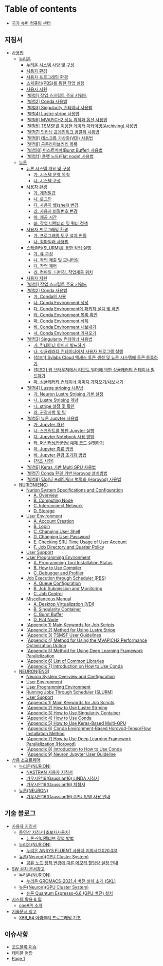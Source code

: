 # Table of contents

* [국가 슈퍼 컴퓨팅 센터](README.md)

## 지침서 <a href="#지침서" id="지침서"></a>

* [사용법](지침서/사용법12/README.md)
  * [누리온](지침서/사용법12/누리온/README.md)
    * [누리온 시스템 사양 및 구성](<지침서/사용법12/누리온/누리온 시스템 사양 및 구성.md>)
    * [사용자 환경](<지침서/사용법12/누리온/사용자 환경.md>)
    * [사용자 프로그래밍 환경](<지침서/사용법12/누리온/사용자 프로그래밍 환경.md>)
    * [스케줄러(PBS)를 통한 작업 실행](<지침서/사용법12/누리온/스케줄러(PBS)를 통한 작업 실행.md>)
    * [사용자 지원](<지침서/사용법12/누리온/사용자 지원.md>)
    * [\[별첨1\] 작업 스크립트 주요 키워드](<지침서/사용법12/누리온/\[별첨1] 작업 스크립트 주요 키워드.md>)
    * [\[별첨2\] Conda 사용법](<지침서/사용법12/누리온/\[별첨2] Conda 사용법.md>)
    * [\[별첨3\] Singularity 컨테이너 사용법](<지침서/사용법12/누리온/\[별첨3] Singularity 컨테이너 사용법.md>)
    * [\[별첨4\] Lustre stripe 사용법](<지침서/사용법12/누리온/\[별첨4] Lustre stripe 사용법.md>)
    * [\[별첨6\] MVAPICH2 성능 최적화 옵션 사용법](지침서/사용법12/누리온/6-mvapich2.md)
    * [\[별첨5\] TSMSF를 이용한 데이터 아카이빙(Archiving) 사용법](지침서/사용법12/누리온/5-tsmsf-archiving.md)
    * [\[별첨7\] 딥러닝 프레임워크 병렬화 사용법](지침서/사용법12/누리온/7.md)
    * [\[별첨9\] 데스크톱 가상화(VDI) 사용법](지침서/사용법12/누리온/9-vdi.md)
    * [\[별첨8\] 공통라이브러리 목록](지침서/사용법12/누리온/8.md)
    * [\[별첨10\] 버스트버퍼(Burst Buffer) 사용법](지침서/사용법12/누리온/10-burst-buffer.md)
    * [\[별첨11\] 플랫 노드(Flat node) 사용법](지침서/사용법12/누리온/11-flat-node.md)
  * [뉴론](지침서/사용법12/뉴론/README.md)
    * [뉴론 시스템 개요 및 구성](지침서/사용법12/뉴론/undefined/README.md)
      * [가. 시스템 운영 목적](지침서/사용법12/뉴론/undefined/untitled.md)
      * [나. 시스템 구성](지침서/사용법12/뉴론/undefined/.-1.md)
    * [사용자 환경](지침서/사용법12/뉴론/undefined-1/README.md)
      * [가. 계정발급](지침서/사용법12/뉴론/undefined-1/untitled.md)
      * [나. 로그인](지침서/사용법12/뉴론/undefined-1/.-1.md)
      * [다. 사용자 쉘(shell) 변경](지침서/사용법12/뉴론/undefined-1/.-shell.md)
      * [라. 사용자 비밀번호 변경](지침서/사용법12/뉴론/undefined-1/.-2.md)
      * [마. 제공 시간](지침서/사용법12/뉴론/undefined-1/.-3.md)
      * [바. 작업 디렉터리 및 쿼터 정책](지침서/사용법12/뉴론/undefined-1/.-4.md)
    * [사용자 프로그래밍 환경](지침서/사용법12/뉴론/undefined-2/README.md)
      * [가. 프로그래밍 도구 설치 현황](지침서/사용법12/뉴론/undefined-2/untitled.md)
      * [나. 컴파일러 사용법](지침서/사용법12/뉴론/undefined-2/.-1.md)
    * [스케줄러(SLURM)를 통한 작업 실행](지침서/사용법12/뉴론/slurm/README.md)
      * [가. 큐 구성](지침서/사용법12/뉴론/slurm/untitled.md)
      * [나. 작업 제출 및 모니터링](지침서/사용법12/뉴론/slurm/.-1.md)
      * [다. 작업 제어](지침서/사용법12/뉴론/slurm/.-2.md)
      * [라. 컴파일, 디버깅, 작업제출 위치](지침서/사용법12/뉴론/slurm/.-3.md)
    * [사용자 지원](지침서/사용법12/뉴론/undefined-3.md)
    * [\[별첨1\] 작업 스크립트 주요 키워드](지침서/사용법12/뉴론/1.md)
    * [\[별첨2\] Conda 사용법](지침서/사용법12/뉴론/2-conda/README.md)
      * [가. Conda의 사용](지침서/사용법12/뉴론/2-conda/.-conda.md)
      * [나. Conda Environment 생성](지침서/사용법12/뉴론/2-conda/.-conda-environment.md)
      * [다. Conda Environment에 패키지 설치 및 확인](지침서/사용법12/뉴론/2-conda/.-conda-environment-1.md)
      * [라. Conda Environment 목록 확인](지침서/사용법12/뉴론/2-conda/.-conda-environment-2.md)
      * [마. Conda Environment 삭제](지침서/사용법12/뉴론/2-conda/.-conda-environment-3.md)
      * [바. Conda Environment 내보내기](지침서/사용법12/뉴론/2-conda/.-conda-environment-4.md)
      * [사. Conda Environment 가져오기](지침서/사용법12/뉴론/2-conda/.-conda-environment-5.md)
    * [\[별첨3\] Singularity 컨테이너 사용법](지침서/사용법12/뉴론/3-singularity/README.md)
      * [가. 컨테이너 이미지 빌드하기](지침서/사용법12/뉴론/3-singularity/untitled.md)
      * [나. 싱귤레러티 컨테이너에서 사용자 프로그램 실행](지침서/사용법12/뉴론/3-singularity/.-1.md)
      * [\[참조1\] Sylabs Cloud 액세스 토큰 생성 및 뉴론 시스템에 토큰 등록하기](지침서/사용법12/뉴론/3-singularity/1-sylabs-cloud.md)
      * [\[참조2\] 웹 브라우저에서 리모트 빌더에 의한 싱귤레러티 컨테이너 빌드하기](지침서/사용법12/뉴론/3-singularity/2.md)
      * [마. 싱귤레러티 컨테이너 이미지 가져오기/내보내기](지침서/사용법12/뉴론/3-singularity/.-2.md)
    * [\[별첨4\] Lustre striping 사용법](지침서/사용법12/뉴론/4-lustre-striping/README.md)
      * [가. Neuron Lustre Striping 기본 설정](지침서/사용법12/뉴론/4-lustre-striping/.-neuron-lustre-striping.md)
      * [나. Lustre Striping 개념](지침서/사용법12/뉴론/4-lustre-striping/.-lustre-striping.md)
      * [다. stripe 설정 및 확인](지침서/사용법12/뉴론/4-lustre-striping/.-stripe.md)
      * [라. 권장사항 및 팁](지침서/사용법12/뉴론/4-lustre-striping/untitled.md)
    * [\[별첨5\] 뉴론 Jupyter 사용법](지침서/사용법12/뉴론/5-jupyter/README.md)
      * [가. Jupyter 개요](지침서/사용법12/뉴론/5-jupyter/.-jupyter.md)
      * [나. 스크립트를 통한 Jupyter 실행](지침서/사용법12/뉴론/5-jupyter/.-jupyter-1.md)
      * [다. Jupyter Notebook 사용 방법](지침서/사용법12/뉴론/5-jupyter/.-jupyter-notebook.md)
      * [라. 머신러닝/딥러닝 예제 코드 실행하기](지침서/사용법12/뉴론/5-jupyter/untitled.md)
      * [마. Jupyter 종료 방법](지침서/사용법12/뉴론/5-jupyter/.-jupyter-2.md)
      * [바. Jupyter 환경 초기화 방법](지침서/사용법12/뉴론/5-jupyter/.-jupyter-3.md)
      * [\[참조 사항\]](지침서/사용법12/뉴론/5-jupyter/undefined.md)
    * [\[별첨6\] Keras 기반 Multi GPU 사용법](지침서/사용법12/뉴론/6-keras-multi-gpu.md)
    * [\[별첨7\] Conda 환경 기반 Horovod 설치방법](지침서/사용법12/뉴론/7-conda-horovod.md)
    * [\[별첨8\] 딥러닝 프레임워크 병렬화 (Horovod) 사용법](지침서/사용법12/뉴론/8-horovod.md)
  * [NURION(ENG)](지침서/사용법12/NURION\(ENG\)/README.md)
    * [Nurion System Specifications and Configuration](지침서/사용법12/NURION\(ENG\)/nurion-system-specifications-and-configuration/README.md)
      * [A. Overview](지침서/사용법12/NURION\(ENG\)/nurion-system-specifications-and-configuration/a.-overview.md)
      * [B. Computing Node](지침서/사용법12/NURION\(ENG\)/nurion-system-specifications-and-configuration/b.-computing-node.md)
      * [C. Interconnect Network](지침서/사용법12/NURION\(ENG\)/nurion-system-specifications-and-configuration/c.-interconnect-network.md)
      * [D. Storage](지침서/사용법12/NURION\(ENG\)/nurion-system-specifications-and-configuration/d.-storage.md)
    * [User Environment](지침서/사용법12/NURION\(ENG\)/user-environment/README.md)
      * [A. Account Creation](지침서/사용법12/NURION\(ENG\)/user-environment/a.-account-creation.md)
      * [B. Login](지침서/사용법12/NURION\(ENG\)/user-environment/b.-login.md)
      * [C. Changing User Shell](지침서/사용법12/NURION\(ENG\)/user-environment/c.-changing-user-shell.md)
      * [D. Changing User Password](지침서/사용법12/NURION\(ENG\)/user-environment/d.-changing-user-password.md)
      * [E. Checking SRU Time Usage of User Account](지침서/사용법12/NURION\(ENG\)/user-environment/e.-checking-sru-time-usage-of-user-account.md)
      * [F. Job Directory and Quarter Policy](지침서/사용법12/NURION\(ENG\)/user-environment/f.-job-directory-and-quarter-policy.md)
    * [User Support](지침서/사용법12/NURION\(ENG\)/user-support.md)
    * [User Programming Environment](지침서/사용법12/NURION\(ENG\)/user-programming-environment/README.md)
      * [A. Programming Tool Installation Status](지침서/사용법12/NURION\(ENG\)/user-programming-environment/a.-programming-tool-installation-status.md)
      * [B. How to Use Compiler](지침서/사용법12/NURION\(ENG\)/user-programming-environment/b.-how-to-use-compiler.md)
      * [C. Debugger and Profiler](지침서/사용법12/NURION\(ENG\)/user-programming-environment/c.-debugger-and-profiler.md)
    * [Job Execution through Scheduler (PBS)](지침서/사용법12/NURION\(ENG\)/job-execution-through-scheduler-pbs/README.md)
      * [A. Queue Configuration](지침서/사용법12/NURION\(ENG\)/job-execution-through-scheduler-pbs/a.-queue-configuration.md)
      * [B. Job Submission and Monitoring](지침서/사용법12/NURION\(ENG\)/job-execution-through-scheduler-pbs/b.-job-submission-and-monitoring.md)
      * [C. Job Control](지침서/사용법12/NURION\(ENG\)/job-execution-through-scheduler-pbs/c.-job-control.md)
    * [Miscellaneous Manual](지침서/사용법12/NURION\(ENG\)/miscellaneous-manual/README.md)
      * [A. Desktop Virtualization (VDI)](지침서/사용법12/NURION\(ENG\)/miscellaneous-manual/a.-desktop-virtualization-vdi.md)
      * [B. Singularity Container](지침서/사용법12/NURION\(ENG\)/miscellaneous-manual/b.-singularity-container.md)
      * [C. Burst Buffer](지침서/사용법12/NURION\(ENG\)/miscellaneous-manual/c.-burst-buffer.md)
      * [D. Flat Node](지침서/사용법12/NURION\(ENG\)/miscellaneous-manual/d.-flat-node.md)
    * [\[Appendix 1\] Main Keywords for Job Scripts](지침서/사용법12/NURION\(ENG\)/appendix-1-main-keywords-for-job-scripts.md)
    * [\[Appendix 2\] Method for Using Lustre Stripe](지침서/사용법12/NURION\(ENG\)/appendix-2-method-for-using-lustre-stripe.md)
    * [\[Appendix 3\] TSMSF User Guidelines](지침서/사용법12/NURION\(ENG\)/appendix-3-tsmsf-user-guidelines.md)
    * [\[Appendix 4\] Method for Using the MVAPICH2 Performance Optimization Option](지침서/사용법12/NURION\(ENG\)/appendix-4-method-for-using-the-mvapich2-performance-optimization-option.md)
    * [\[Appendix 5\] Method for Using Deep Learning Framework Parallelization](지침서/사용법12/NURION\(ENG\)/appendix-5-method-for-using-deep-learning-framework-parallelization.md)
    * [\[Appendix 6\] List of Common Libraries](지침서/사용법12/NURION\(ENG\)/appendix-6-list-of-common-libraries.md)
    * [\[Appendix 7\] Introduction on How to Use Conda](지침서/사용법12/NURION\(ENG\)/appendix-7-introduction-on-how-to-use-conda.md)
  * [NEURON(ENG)](지침서/사용법12/NEURION\(ENG\)/README.md)
    * [Neuron System Overview and Configuration](지침서/사용법12/NEURION\(ENG\)/neuron-system-overview-and-configuration.md)
    * [User Environment](지침서/사용법12/NEURION\(ENG\)/user-environment.md)
    * [User Programming Environment](지침서/사용법12/NEURION\(ENG\)/user-programming-environment.md)
    * [Running Jobs Through Scheduler (SLURM)](지침서/사용법12/NEURION\(ENG\)/running-jobs-through-scheduler-slurm.md)
    * [User Support](지침서/사용법12/NEURION\(ENG\)/user-support.md)
    * [\[Appendix 1\] Main Keywords for Job Scripts](지침서/사용법12/NEURION\(ENG\)/appendix-1-main-keywords-for-job-scripts.md)
    * [\[Appendix 2\] How to Use Lustre Striping](지침서/사용법12/NEURION\(ENG\)/appendix-2-how-to-use-lustre-striping.md)
    * [\[Appendix 3\] How to Use Singularity Container](지침서/사용법12/NEURION\(ENG\)/appendix-3-how-to-use-singularity-container.md)
    * [\[Appendix 4\] How to Use Conda](지침서/사용법12/NEURION\(ENG\)/appendix-4-how-to-use-conda.md)
    * [\[Appendix 5\] How to Use Keras-Based Multi-GPU](지침서/사용법12/NEURION\(ENG\)/appendix-5-how-to-use-keras-based-multi-gpu.md)
    * [\[Appendix 6\] Conda Environment-Based Horovod-TensorFlow Installation Method](지침서/사용법12/NEURION\(ENG\)/appendix-6-conda-environment-based-horovod-tensorflow-installation-method.md)
    * [\[Appendix 7\] How to Use Deep Learning Framework Parallelization (Horovod)](지침서/사용법12/NEURION\(ENG\)/appendix-7-how-to-use-deep-learning-framework-parallelization-horovod.md)
    * [\[Appendix 8\] Introduction to How to Use Conda](지침서/사용법12/NEURION\(ENG\)/appendix-8-introduction-to-how-to-use-conda.md)
    * [\[Appendix 9\] Neuron Jupyter User Guideline](지침서/사용법12/NEURION\(ENG\)/appendix-9-neuron-jupyter-user-guideline.md)
* [상용 소프트웨어](지침서/사용법/README.md)
  * [누리온(NURION)](guidebook/manual/nurion/README.md)
    * [NASTRAN 사용자 지침서](지침서/상용-소프트웨어/누리온\(NURION\)/nastran.md)
    * [가우시안16(Gaussian16) LINDA 지침서](지침서/상용-소프트웨어/누리온\(NURION\)/16-gaussian16-linda.md)
    * [가우시안16(Gaussian16) 지침서](지침서/상용-소프트웨어/누리온\(NURION\)/16-gaussian16.md)
  * [뉴론(NEURON)](guidebook/manual/neuron/README.md)
    * [가우시안16(Gaussian16) GPU S/W 사용 안내](지침서/상용-소프트웨어/뉴론\(NEURON\)/16-gaussian16-gpu-s-w.md)

## 기술 블로그

* [사용자 지침서](<undefined/undefined/README (1).md>)
  * [동영상 지침서\[초보자사용자\]](undefined/undefined/undefined/README.md)
    * [뉴론-인터렉티브 작업 방법](undefined/undefined/undefined/undefined.md)
  * [누리온(NURION)](undefined/undefined/nurion/README.md)
    * [누리온 ANSYS FLUENT 사용자 지침서(2020.03)](undefined/undefined/nurion/ansys-fluent-2020.03.md)
  * [뉴론(Neuron)(GPU Cluster System)](undefined/undefined/neuron-gpu-cluster-system/README.md)
    * [공유 노드 정책 변경에 따른 메모리 할당량 설정 안내](undefined/undefined/neuron-gpu-cluster-system/undefined.md)
* [SW 설치 문서창고](undefined/sw/README.md)
  * [누리온(NURION)](undefined/sw/nurion/README.md)
    * [누리온 GROMACS-2021.4 버전 설치 소개 (SKL)](undefined/sw/nurion/gromacs-2021.4-skl.md)
  * [뉴론(Neuron)(GPU Cluster System)](undefined/sw/neuron-gpu-cluster-system/README.md)
    * [뉴론 Quantum Espresso-6.6 (GPU 버전) 설치](undefined/sw/neuron-gpu-cluster-system/quantum-espresso-6.6-gpu.md)
* [시스템 활용 & 팁](undefined/and/README.md)
  * [oneAPI 소개](undefined/and/oneapi.md)
* [기술문서 창고](undefined/undefined/README.md)
  * [X86\_64 어셈블리 프로그래밍 기초](undefined/undefined-1/x86\_64.md)

## 이슈사항 <a href="#issue" id="issue"></a>

* [코드블록 이슈](issue/undefined.md)
* [테이블 병합](issue/undefined-1.md)
* [Page 1](issue/page-1.md)
